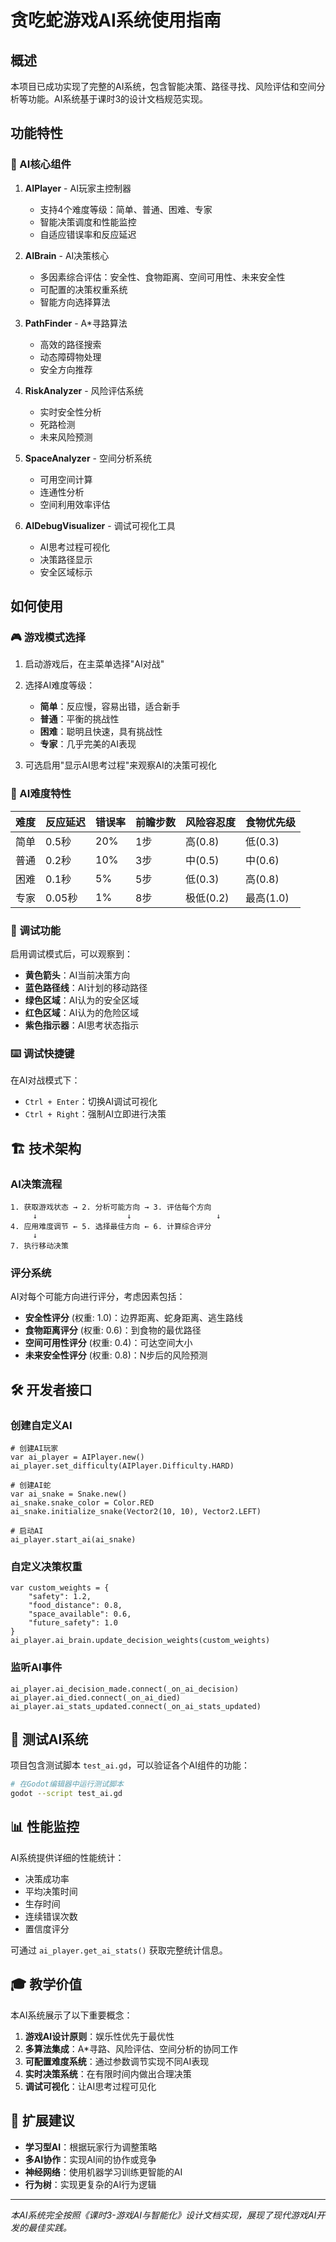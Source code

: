 # 贪吃蛇游戏AI系统使用指南

## 概述

本项目已成功实现了完整的AI系统，包含智能决策、路径寻找、风险评估和空间分析等功能。AI系统基于课时3的设计文档规范实现。

## 功能特性

### 🤖 AI核心组件

1. **AIPlayer** - AI玩家主控制器
   - 支持4个难度等级：简单、普通、困难、专家
   - 智能决策调度和性能监控
   - 自适应错误率和反应延迟

2. **AIBrain** - AI决策核心
   - 多因素综合评估：安全性、食物距离、空间可用性、未来安全性
   - 可配置的决策权重系统
   - 智能方向选择算法

3. **PathFinder** - A*寻路算法
   - 高效的路径搜索
   - 动态障碍物处理
   - 安全方向推荐

4. **RiskAnalyzer** - 风险评估系统
   - 实时安全性分析
   - 死路检测
   - 未来风险预测

5. **SpaceAnalyzer** - 空间分析系统
   - 可用空间计算
   - 连通性分析
   - 空间利用效率评估

6. **AIDebugVisualizer** - 调试可视化工具
   - AI思考过程可视化
   - 决策路径显示
   - 安全区域标示

## 如何使用

### 🎮 游戏模式选择

1. 启动游戏后，在主菜单选择"AI对战"
2. 选择AI难度等级：
   - **简单**：反应慢，容易出错，适合新手
   - **普通**：平衡的挑战性
   - **困难**：聪明且快速，具有挑战性
   - **专家**：几乎完美的AI表现

3. 可选启用"显示AI思考过程"来观察AI的决策可视化

### 🎯 AI难度特性

| 难度 | 反应延迟 | 错误率 | 前瞻步数 | 风险容忍度 | 食物优先级 |
|------|----------|--------|----------|------------|------------|
| 简单 | 0.5秒   | 20%    | 1步      | 高(0.8)    | 低(0.3)    |
| 普通 | 0.2秒   | 10%    | 3步      | 中(0.5)    | 中(0.6)    |
| 困难 | 0.1秒   | 5%     | 5步      | 低(0.3)    | 高(0.8)    |
| 专家 | 0.05秒  | 1%     | 8步      | 极低(0.2)  | 最高(1.0)  |

### 🎨 调试功能

启用调试模式后，可以观察到：

- **黄色箭头**：AI当前决策方向
- **蓝色路径线**：AI计划的移动路径
- **绿色区域**：AI认为的安全区域
- **红色区域**：AI认为的危险区域
- **紫色指示器**：AI思考状态指示

### ⌨️ 调试快捷键

在AI对战模式下：
- `Ctrl + Enter`：切换AI调试可视化
- `Ctrl + Right`：强制AI立即进行决策

## 🏗️ 技术架构

### AI决策流程

```
1. 获取游戏状态 → 2. 分析可能方向 → 3. 评估每个方向
     ↓                    ↓                   ↓
4. 应用难度调节 ← 5. 选择最佳方向 ← 6. 计算综合评分
     ↓
7. 执行移动决策
```

### 评分系统

AI对每个可能方向进行评分，考虑因素包括：

- **安全性评分** (权重: 1.0)：边界距离、蛇身距离、逃生路线
- **食物距离评分** (权重: 0.6)：到食物的最优路径
- **空间可用性评分** (权重: 0.4)：可达空间大小
- **未来安全性评分** (权重: 0.8)：N步后的风险预测

## 🛠️ 开发者接口

### 创建自定义AI

```gdscript
# 创建AI玩家
var ai_player = AIPlayer.new()
ai_player.set_difficulty(AIPlayer.Difficulty.HARD)

# 创建AI蛇
var ai_snake = Snake.new()
ai_snake.snake_color = Color.RED
ai_snake.initialize_snake(Vector2(10, 10), Vector2.LEFT)

# 启动AI
ai_player.start_ai(ai_snake)
```

### 自定义决策权重

```gdscript
var custom_weights = {
    "safety": 1.2,
    "food_distance": 0.8,
    "space_available": 0.6,
    "future_safety": 1.0
}
ai_player.ai_brain.update_decision_weights(custom_weights)
```

### 监听AI事件

```gdscript
ai_player.ai_decision_made.connect(_on_ai_decision)
ai_player.ai_died.connect(_on_ai_died)
ai_player.ai_stats_updated.connect(_on_ai_stats_updated)
```

## 🧪 测试AI系统

项目包含测试脚本 `test_ai.gd`，可以验证各个AI组件的功能：

```bash
# 在Godot编辑器中运行测试脚本
godot --script test_ai.gd
```

## 📊 性能监控

AI系统提供详细的性能统计：

- 决策成功率
- 平均决策时间
- 生存时间
- 连续错误次数
- 置信度评分

可通过 `ai_player.get_ai_stats()` 获取完整统计信息。

## 🎓 教学价值

本AI系统展示了以下重要概念：

1. **游戏AI设计原则**：娱乐性优先于最优性
2. **多算法集成**：A*寻路、风险评估、空间分析的协同工作
3. **可配置难度系统**：通过参数调节实现不同AI表现
4. **实时决策系统**：在有限时间内做出合理决策
5. **调试可视化**：让AI思考过程可见化

## 🚀 扩展建议

- **学习型AI**：根据玩家行为调整策略
- **多AI协作**：实现AI间的协作或竞争
- **神经网络**：使用机器学习训练更智能的AI
- **行为树**：实现更复杂的AI行为逻辑

---

*本AI系统完全按照《课时3-游戏AI与智能化》设计文档实现，展现了现代游戏AI开发的最佳实践。* 